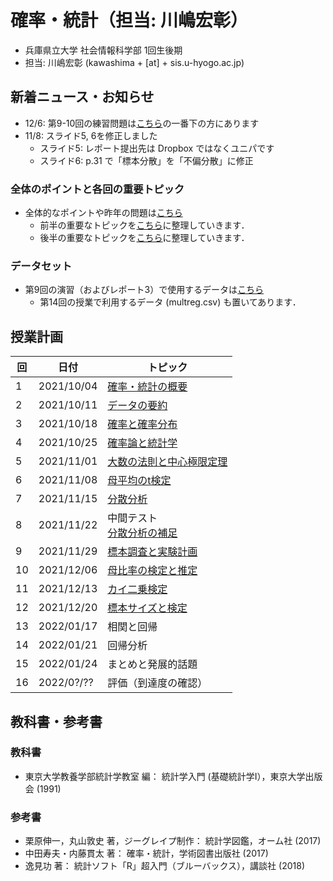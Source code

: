 # 確率・統計（担当: 川嶋宏彰）

- 兵庫県立大学 社会情報科学部 1回生後期
- 担当: 川嶋宏彰 (kawashima + [at] + sis.u-hyogo.ac.jp)

## 新着ニュース・お知らせ

- 12/6: 第9-10回の練習問題は[こちら](keypoints)の一番下の方にあります
- 11/8: スライド5, 6を修正しました
  - スライド5: レポート提出先は Dropbox ではなくユニパです
  - スライド6: p.31 で「標本分散」を「不偏分散」に修正

### 全体のポイントと各回の重要トピック

- 全体的なポイントや昨年の問題は[こちら](keypoints)
  - 前半の重要なトピックを[こちら](keytopics1)に整理していきます．
  - 後半の重要なトピックを[こちら](keytopics2)に整理していきます．

### データセット

- 第9回の演習（およびレポート3）で使用するデータは[こちら](data/README.md)
  - 第14回の授業で利用するデータ (multreg.csv) も置いてあります．

## 授業計画

|回 |日付 |トピック|
|---|---|---|
|1 |2021/10/04 |[確率・統計の概要](slide/ProbStat2021_01.pdf)|
|2 |2021/10/11 |[データの要約](slide/ProbStat2021_02.pdf)|
|3 |2021/10/18 |[確率と確率分布](slide/ProbStat2021_03.pdf)|
|4 |2021/10/25 |[確率論と統計学](slide/ProbStat2021_04.pdf)|
|5 |2021/11/01 |[大数の法則と中心極限定理](slide/ProbStat2021_05.pdf)|
|6 |2021/11/08 |[母平均のt検定](slide/ProbStat2021_06.pdf)|
|7 |2021/11/15 |[分散分析](slide/ProbStat2021_07.pdf)|
|8 |2021/11/22 |中間テスト<br />[分散分析の補足](slide/ProbStat2021_08.pdf)|
|9 |2021/11/29 |[標本調査と実験計画](slide/ProbStat2021_09.pdf)|
|10|2021/12/06 |[母比率の検定と推定](slide/ProbStat2021_10.pdf)|
|11|2021/12/13 |[カイ二乗検定](slide/ProbStat2021_11.pdf)|
|12|2021/12/20 |[標本サイズと検定](slide/ProbStat2021_12.pdf)|
|13|2022/01/17 |相関と回帰|
|14|2022/01/21 |回帰分析|
|15|2022/01/24 |まとめと発展的話題|
|16|2022/0?/?? |評価（到達度の確認）|

## 教科書・参考書

### 教科書

- 東京大学教養学部統計学教室 編： 統計学入門 (基礎統計学Ⅰ），東京大学出版会 (1991)

### 参考書

- 栗原伸一，丸山敦史 著，ジーグレイプ制作： 統計学図鑑，オーム社 (2017)
- 中田寿夫・内藤貫太 著： 確率・統計，学術図書出版社 (2017)
- 逸見功 著： 統計ソフト「R」超入門（ブルーバックス），講談社 (2018)

<!-- ## Rのインストール

- Rを消してしまった場合のための[Rインストール方法](install-r) -->
